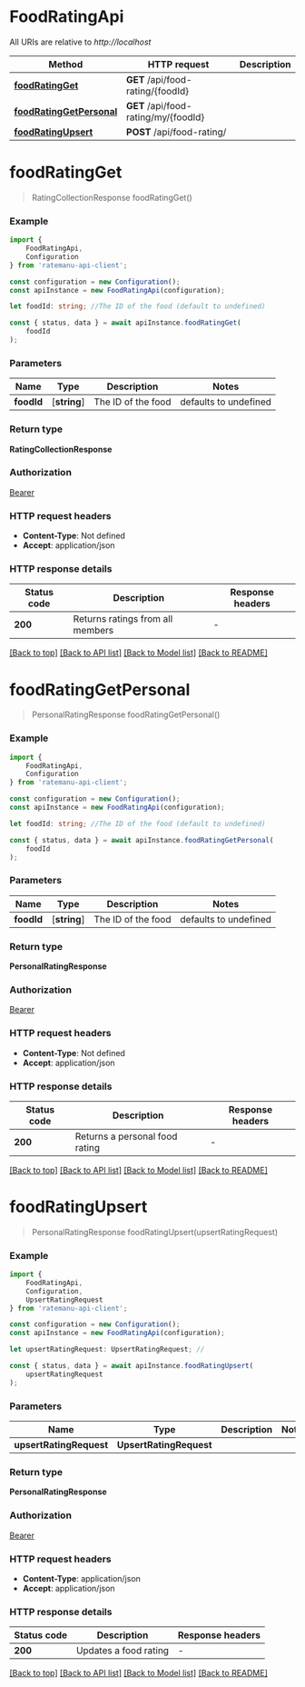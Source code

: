 # FoodRatingApi

All URIs are relative to *http://localhost*

|Method | HTTP request | Description|
|------------- | ------------- | -------------|
|[**foodRatingGet**](#foodratingget) | **GET** /api/food-rating/{foodId} | |
|[**foodRatingGetPersonal**](#foodratinggetpersonal) | **GET** /api/food-rating/my/{foodId} | |
|[**foodRatingUpsert**](#foodratingupsert) | **POST** /api/food-rating/ | |

# **foodRatingGet**
> RatingCollectionResponse foodRatingGet()


### Example

```typescript
import {
    FoodRatingApi,
    Configuration
} from 'ratemanu-api-client';

const configuration = new Configuration();
const apiInstance = new FoodRatingApi(configuration);

let foodId: string; //The ID of the food (default to undefined)

const { status, data } = await apiInstance.foodRatingGet(
    foodId
);
```

### Parameters

|Name | Type | Description  | Notes|
|------------- | ------------- | ------------- | -------------|
| **foodId** | [**string**] | The ID of the food | defaults to undefined|


### Return type

**RatingCollectionResponse**

### Authorization

[Bearer](../README.md#Bearer)

### HTTP request headers

 - **Content-Type**: Not defined
 - **Accept**: application/json


### HTTP response details
| Status code | Description | Response headers |
|-------------|-------------|------------------|
|**200** | Returns ratings from all members |  -  |

[[Back to top]](#) [[Back to API list]](../README.md#documentation-for-api-endpoints) [[Back to Model list]](../README.md#documentation-for-models) [[Back to README]](../README.md)

# **foodRatingGetPersonal**
> PersonalRatingResponse foodRatingGetPersonal()


### Example

```typescript
import {
    FoodRatingApi,
    Configuration
} from 'ratemanu-api-client';

const configuration = new Configuration();
const apiInstance = new FoodRatingApi(configuration);

let foodId: string; //The ID of the food (default to undefined)

const { status, data } = await apiInstance.foodRatingGetPersonal(
    foodId
);
```

### Parameters

|Name | Type | Description  | Notes|
|------------- | ------------- | ------------- | -------------|
| **foodId** | [**string**] | The ID of the food | defaults to undefined|


### Return type

**PersonalRatingResponse**

### Authorization

[Bearer](../README.md#Bearer)

### HTTP request headers

 - **Content-Type**: Not defined
 - **Accept**: application/json


### HTTP response details
| Status code | Description | Response headers |
|-------------|-------------|------------------|
|**200** | Returns a personal food rating |  -  |

[[Back to top]](#) [[Back to API list]](../README.md#documentation-for-api-endpoints) [[Back to Model list]](../README.md#documentation-for-models) [[Back to README]](../README.md)

# **foodRatingUpsert**
> PersonalRatingResponse foodRatingUpsert(upsertRatingRequest)


### Example

```typescript
import {
    FoodRatingApi,
    Configuration,
    UpsertRatingRequest
} from 'ratemanu-api-client';

const configuration = new Configuration();
const apiInstance = new FoodRatingApi(configuration);

let upsertRatingRequest: UpsertRatingRequest; //

const { status, data } = await apiInstance.foodRatingUpsert(
    upsertRatingRequest
);
```

### Parameters

|Name | Type | Description  | Notes|
|------------- | ------------- | ------------- | -------------|
| **upsertRatingRequest** | **UpsertRatingRequest**|  | |


### Return type

**PersonalRatingResponse**

### Authorization

[Bearer](../README.md#Bearer)

### HTTP request headers

 - **Content-Type**: application/json
 - **Accept**: application/json


### HTTP response details
| Status code | Description | Response headers |
|-------------|-------------|------------------|
|**200** | Updates a food rating |  -  |

[[Back to top]](#) [[Back to API list]](../README.md#documentation-for-api-endpoints) [[Back to Model list]](../README.md#documentation-for-models) [[Back to README]](../README.md)

